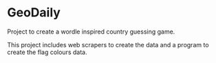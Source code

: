 # GeoDaily

Project to create a wordle inspired country guessing game.

This project includes web scrapers to create the data and a program to create the flag colours data.
